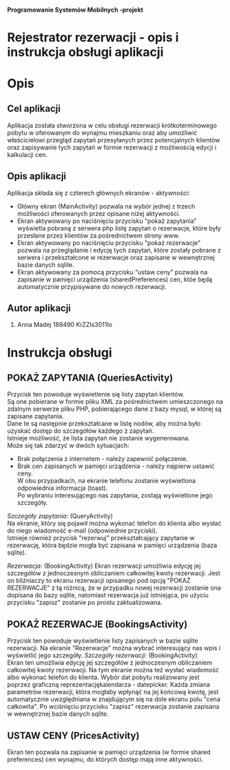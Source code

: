 #### Programowanie Systemów Mobilnych -projekt  
# Rejestrator rezerwacji - opis i instrukcja obsługi aplikacji  

# Opis  
## Cel aplikacji  
Aplikacja została stworzona w celu obsługi rezerwacji krótkoterminowego pobytu w oferowanym do wynajmu mieszkaniu oraz aby umożliwić właścicielowi przegląd zapytań przesyłanych przez
potencjalnych klientów oraz zapisywanie tych zapytań w formie rezerwacji z możliwością edycji i kalkulacji cen.   
## Opis aplikacji  
Aplikacja składa się z czterech głównych ekranów - aktywności:  
* Główny ekran (MainActivity) pozwala na wybór jednej z trzech możliwości oferowanych przez opisane niżej aktywności.  
* Ekran aktywowany po naciśnięciu przycisku "pokaż zapytania" wyświetla pobraną z serwera php listę zapytań o rezerwacje, które były przesłane przez klientów
za pośrednictwem strony www.   
* Ekran aktywowany po naciśnięciu przycisku "pokaż rezerwacje" pozwala na przeglądanie i edycję tych zapytań, które zostały pobrane z serwera i przekształcone
w rezerwacje oraz zapisane w wewnętrznej bazie danych sqlite.    
* Ekran aktywowany za pomocą przycisku "ustaw ceny" pozwala na zapisanie w pamięci urządzenia (sharedPreferences) cen, któe będą automatycznie przypisywane do 
nowych rezerwacji.  

## Autor aplikacji  
1. Anna Madej 189490 KrZZIs3011Io  


# Instrukcja obsługi  
## POKAŻ ZAPYTANIA  (QueriesActivity)  
Przycisk ten powoduje wyświetlenie się listy zapytań klientów.   
Są one pobierane w formie pliku XML za pośrednictwem umieszczonego na zdalnym serwerze pliku PHP, pobierającego dane z bazy mysql, w której są zapisane zapytania.  
Dane te są następnie przekształcane w listę nodów, aby można było uzyskać dostęp do szczegółów każdego z zapytań.  
Istnieje możliwość, że lista zapytań nie zostanie wygenerowana.  
Może się tak zdarzyć w dwóch sytuacjach:  
* Brak połączenia z internetem - należy zapewnić połączenie.  
* Brak cen zapisanych w pamięci urządzenia - należy najpierw ustawić ceny.  
W obu przypadkach, na ekranie telefonu zostanie wyświetlona odpowiednia informacja (toast).  
Po wybraniu interesującego nas zapytania, zostają wyświetlone jego szczegóły.  

*Szczegóły zapytania:*  (QueryActivity)  
Na ekranie, który się pojawił można wykonać telefon do klienta albo wysłać do niego wiadomość e-mail (odpowiednie przyciski).  
Istnieje również przycisk "rezerwuj" przekształcający zapytanie w rezerwację, która będzie mogła być zapisana w pamięci urządzenia (baza sqlite).

*Rezerwacja:* (BookingActivity)
Ekran rezerwacji umożliwia edycję jej szczegółów z jednoczesnym obliczaniem całkowitej kwoty rezerwacji. 
Jest on bliźniaczy to ekranu rezerwacji opisanego pod opcją "POKAŻ REZERWACJE" z tą różnicą, że w przypadku nowej rezerwacji
zostanie ona dopisana do bazy sqlite, natomiast rezerwacja już istniejąca, po użyciu przycisku "zapisz" zostanie po prostu zaktualizowana.

## POKAŻ REZERWACJE (BookingsActivity)  
Przycisk ten powoduje wyświetlenie  listy zapisanych w bazie sqlite rezerwacji. 
Na ekranie "Rezerwacje" można wybrać interesujący nas wpis i wyświetlić jego szczegóły. 
*Szczegóły rezerwacji:* (BookingActivity)  
Ekran ten umożliwia edycję jej szczegółów z jednoczesnym obliczaniem całkowitej kwoty rezerwacji.
Na tym ekranie można też wysłać wiadomość albo wykonać telefon do klienta.
Wybór dat pobytu realizowany jest poprzez graficzną reprezentacjękalendarza - datepicker.
Każda zmiana parametrów rezerwacji, która mogłaby wpłynąć na jej końcową kwotę, jest automatycznie uwzględniana w znajdującym się na dole ekranu polu "cena całkowita".
Po wciśnięciu przycisku "zapisz" rezerwacja zostanie zapisana w wewnętrznej bazie danych sqlite.

## USTAW CENY (PricesActivity)  
Ekran ten pozwala na zapisanie w pamięci urządzenia (w formie shared preferences) cen wynajmu, do których dostęp mają inne aktywności.
